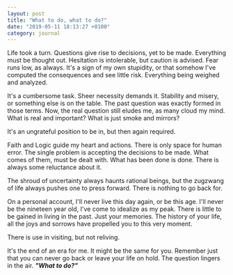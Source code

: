 ```yaml
---
layout: post
title: "What to do, what to do?"
date: "2019-05-11 18:13:27 +0100"
category: journal
---
```



Life took a turn. Questions give rise to decisions, yet to be made.
Everything must be thought out. Hesitation is intolerable, but caution is
advised. Fear runs low, as always. It's a sign of my own stupidity, or that
somehow I've computed the consequences and see little risk. Everything being
weighed and analyzed.

It's a cumbersome task. Sheer necessity demands it. Stability and misery, or
something else is on the table. The past question was exactly formed in those
terms. Now, the real question still eludes me, as many cloud my mind. What is
real and important? What is just smoke and mirrors?

It's an ungrateful position to be in, but then again required.

Faith and Logic guide my heart and actions. There is only space for human
error. The single problem is accepting the decisions to be made. What comes of
them, must be dealt with. What has been done is done. There is always some
reluctance about it.

The shroud of uncertainty always haunts rational beings, but the zugzwang of
life always pushes one to press forward. There is nothing to go back for.

On a personal account, I'll never live this day again, or be this age. I'll
never be the nineteen year old, I've come to idealize as my peak. There is
little to be gained in living in the past. Just your memories. The history of
your life, all the joys and sorrows have propelled you to this very moment.

There is use in visiting, but not reliving.

It's the end of an era for me. It might be the same for you. Remember just
that you can never go back or leave your life on hold. The question lingers in
the air. ***"What to do?"***
